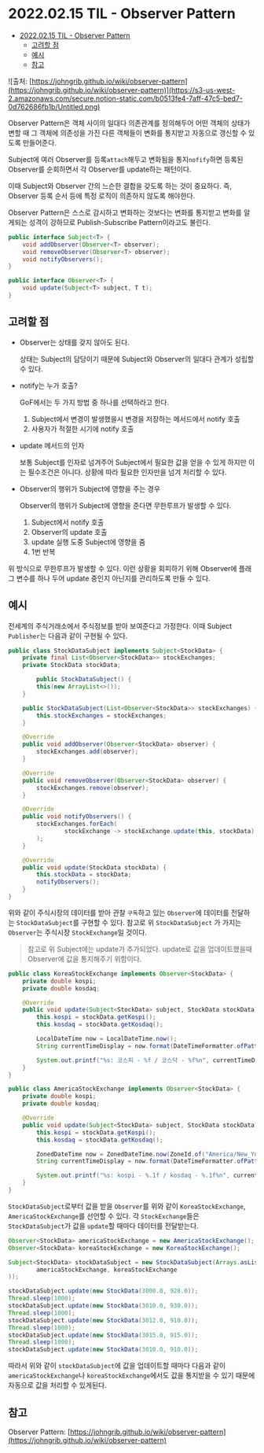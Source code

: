 # 2022.02.15 TIL - Observer Pattern

- [2022.02.15 TIL - Observer Pattern](#20220215-til---observer-pattern)
  - [고려할 점](#고려할-점)
  - [예시](#예시)
  - [참고](#참고)

![출처: [https://johngrib.github.io/wiki/observer-pattern](https://johngrib.github.io/wiki/observer-pattern)](https://s3-us-west-2.amazonaws.com/secure.notion-static.com/b0513fe4-7aff-47c5-bed7-0d762686fb1b/Untitled.png)

Observer Pattern은 객체 사이의 일대다 의존관계를 정의해두어 어떤 객체의 상태가 변할 때 그 객체에 의존성을 가진 다른 객체들이 변화를 통지받고 자동으로 갱신할 수 있도록 만들어준다.

Subject에 여러 Observer를 등록`attach`해두고 변화됨을 통지`nofify`하면 등록된 Observer를 순회하면서 각 Observer를 update하는 패턴이다.

이때 Subject와 Observer 간의 느슨한 결합을 갖도록 하는 것이 중요하다. 즉, Observer 등록 순서 등에 특정 로직이 의존하지 않도록 해야한다.

Observer Pattern은 스스로 감시하고 변화하는 것보다는 변화를 통지받고 변화를 알게되는 성격이 강하므로 Publish-Subscribe Pattern이라고도 불린다.

```java
public interface Subject<T> {
    void addObserver(Observer<T> observer);
    void removeObserver(Observer<T> observer);
    void notifyObservers();
}

public interface Observer<T> {
    void update(Subject<T> subject, T t);
}
```

## 고려할 점

- Observer는 상태를 갖지 않아도 된다.

    상태는 Subject의 담당이기 때문에 Subject와 Observer의 일대다 관계가 성립할 수 있다.

- notify는 누가 호출?

    GoF에서는 두 가지 방법 중 하나를 선택하라고 한다.

    1. Subject에서 변경이 발생했을시 변경을 저장하는 메서드에서 notify 호출
    2. 사용자가 적절한 시기에 notify 호출

- update 메서드의 인자

    보통 Subject를 인자로 넘겨주어 Subject에서 필요한 값을 얻을 수 있게 하지만 이는 필수조건은 아니다. 상황에 따라 필요한 인자만을 넘겨 처리할 수 있다.

- Observer의 행위가 Subject에 영향을 주는 경우

    Observer의 행위가 Subject에 영향을 준다면 무한루프가 발생할 수 있다.

    1. Subject에서 notify 호출
    2. Observer의 update 호출
    3. update 실행 도중 Subject에 영향을 줌
    4. 1번 반복

위 방식으로 무한루프가 발생할 수 있다. 이런 상황을 회피하기 위해 Observer에 플래그 변수를 하나 두어 update 중인지 아닌지를 관리하도록 만들 수 있다.

## 예시

전세계의 주식거래소에서 주식정보를 받아 보여준다고 가정한다.
이때 Subject `Publisher`는 다음과 같이 구현될 수 있다.

```java
public class StockDataSubject implements Subject<StockData> {
    private final List<Observer<StockData>> stockExchanges;
    private StockData stockData;

        public StockDataSubject() {
        this(new ArrayList<>());
    }

    public StockDataSubject(List<Observer<StockData>> stockExchanges) {
        this.stockExchanges = stockExchanges;
    }

    @Override
    public void addObserver(Observer<StockData> observer) {
        stockExchanges.add(observer);
    }

    @Override
    public void removeObserver(Observer<StockData> observer) {
        stockExchanges.remove(observer);
    }

    @Override
    public void notifyObservers() {
        stockExchanges.forEach(
                stockExchange -> stockExchange.update(this, stockData)
        );
    }

    @Override
    public void update(StockData stockData) {
        this.stockData = stockData;
        notifyObservers();
    }
}
```

위와 같이 주식시장의 데이터를 받아 관찰 `구독`하고 있는 `Observer`에 데이터를 전달하는 `StockDataSubject`를 구현할 수 있다. 참고로 위 `StockDataSubject` 가 가지는 `Observer`는 주식시장 `StockExchange`일 것이다.

> 참고로 위 Subject에는 update가 추가되었다. update로 값을 업데이트했을때 Observer에 값을 통지해주기 위함이다.

```java
public class KoreaStockExchange implements Observer<StockData> {
    private double kospi;
    private double kosdaq;

    @Override
    public void update(Subject<StockData> subject, StockData stockData) {
        this.kospi = stockData.getKospi();
        this.kosdaq = stockData.getKosdaq();

        LocalDateTime now = LocalDateTime.now();
        String currentTimeDisplay = now.format(DateTimeFormatter.ofPattern("yyyy-MM-dd HH:dd:ss"));

        System.out.printf("%s: 코스피 - %f / 코스닥 - %f%n", currentTimeDisplay, this.kospi, this.kosdaq);
    }
}

public class AmericaStockExchange implements Observer<StockData> {
    private double kospi;
    private double kosdaq;

    @Override
    public void update(Subject<StockData> subject, StockData stockData) {
        this.kospi = stockData.getKospi();
        this.kosdaq = stockData.getKosdaq();

        ZonedDateTime now = ZonedDateTime.now(ZoneId.of("America/New_York"));
        String currentTimeDisplay = now.format(DateTimeFormatter.ofPattern("yyyy-MM-dd HH:dd:ss"));

        System.out.printf("%s: kospi - %.1f / kosdaq - %.1f%n", currentTimeDisplay, this.kospi, this.kosdaq);
    }
}
```

`StockDataSubject`로부터 값을 받을 `Observer`를 위와 같이 `KoreaStockExchange`, `AmericaStockExchange`를 선언할 수 있다. 각 `StockExchange`들은 `StockDataSubject`가 값을 `update`할 때마다 데이터를 전달받는다.

```java
Observer<StockData> americaStockExchange = new AmericaStockExchange();
Observer<StockData> koreaStockExchange = new KoreaStockExchange();

Subject<StockData> stockDataSubject = new StockDataSubject(Arrays.asList(
        americaStockExchange, koreaStockExchange
));

stockDataSubject.update(new StockData(3000.0, 928.0));
Thread.sleep(1000);
stockDataSubject.update(new StockData(3010.0, 930.0));
Thread.sleep(1000);
stockDataSubject.update(new StockData(3012.0, 910.0));
Thread.sleep(1000);
stockDataSubject.update(new StockData(3015.0, 915.0));
Thread.sleep(1000);
stockDataSubject.update(new StockData(3010.0, 910.0));
```

따라서 위와 같이 `stockDataSubject`에 값을 업데이트할 때마다 다음과 같이 `americaStockExchange`나 `koreaStockExchange`에서도 값을 통지받을 수 있기 때문에 자동으로 값을 처리할 수 있게된다.

## 참고

Observer Pattern: [https://johngrib.github.io/wiki/observer-pattern](https://johngrib.github.io/wiki/observer-pattern)